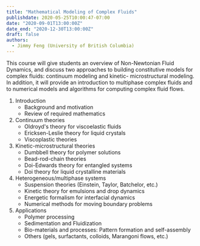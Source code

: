 ```yaml
---
title: "Mathematical Modeling of Complex Fluids"
publishdate: 2020-05-25T10:00:47-07:00
date: "2020-09-01T13:00:00Z"
date_end: "2020-12-30T13:00:00Z"
draft: false
authors:
  - Jimmy Feng (University of British Columbia)
---
```


This course will give students an overview of Non-Newtonian Fluid Dynamics, and
discuss two approaches to building constitutive models for complex fluids:
continuum modeling and kinetic- microstructural modeling. In addition, it will
provide an introduction to multiphase complex fluids and to numerical models and
algorithms for computing complex fluid flows. 

1. Introduction
    * Background and motivation
    * Review of required mathematics
1. Continuum theories
    * Oldroyd's theory for viscoelastic fluids
    * Ericksen-Leslie theory for liquid crystals 
    * Viscoplastic theories
1. Kinetic-microstructural theories
    * Dumbbell theory for polymer solutions
    * Bead-rod-chain theories
    * Doi-Edwards theory for entangled systems 
    * Doi theory for liquid crystalline materials
1. Heterogeneous/multiphase systems
    * Suspension theories (Einstein, Taylor, Batchelor, etc.) 
    * Kinetic theory for emulsions and drop dynamics
    * Energetic formalism for interfacial dynamics
    * Numerical methods for moving boundary problems
1. Applications
    * Polymer processing
    * Sedimentation and Fluidization
    * Bio-materials and processes: Pattern formation and self-assembly 
    * Others (gels, surfactants, colloids, Marangoni flows, etc.)
